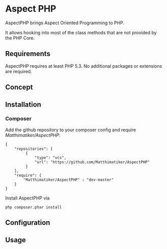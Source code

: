# Aspect PHP #

AspectPHP brings Aspect Oriented Programming to PHP. 

It allows hooking into most of the class methods that are not 
provided by the PHP Core.

## Requirements ##

AspectPHP requires at least PHP 5.3. No additional packages or 
extensions are required.

## Concept ##

## Installation ##

### Composer ###

Add the github repository to your composer config and require
*Matthimatiker/AspectPHP*:

    {
        "repositories": [
             {
                 "type": "vcs",
                 "url": "https://github.com/Matthimatiker/AspectPHP"
             }
        ],
        "require": {
            "Matthimatiker/AspectPHP" : "dev-master"
        }
    }
    
Install AspectPHP via 

    php composer.phar install

## Configuration ##

## Usage ##
